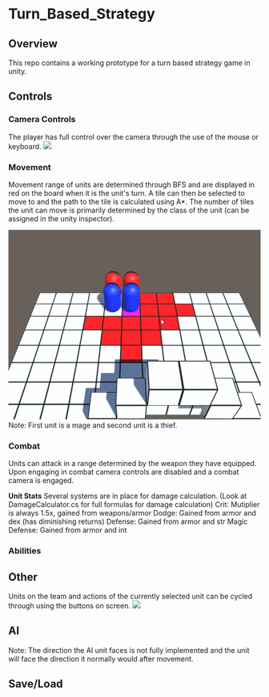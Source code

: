 # Turn_Based_Strategy

## Overview
This repo contains a working prototype for a turn based strategy game in unity. 

## Controls

### Camera Controls
The player has full control over the camera through the use of the mouse or keyboard.
<img src="Readme/camera_controls.gif" width = "600">

### Movement
Movement range of units are determined through BFS and are displayed in red on the board when it is the unit's turn. A tile can then be selected to move to and the path to the tile is calculated using A*. The number of tiles the unit can move is primarily determined by the class of the unit (can be assigned in the unity inspector).

<img src="Readme/movement.gif" width = "600">
Note: First unit is a mage and second unit is a thief.

### Combat
Units can attack in a range determined by the weapon they have equipped. Upon engaging in combat camera controls are disabled and a combat camera is engaged. 

**Unit Stats**
Several systems are in place for damage calculation. (Look at DamageCalculator.cs for full formulas for damage calculation)
     Crit: Mutiplier is always 1.5x, gained from weapons/armor
     Dodge: Gained from armor and dex (has diminishing returns)
     Defense: Gained from armor and str
     Magic Defense: Gained from armor and int

### Abilities

## Other
Units on the team and actions of the currently selected unit can be cycled through using the buttons on screen.
<img src="Readme/other.gif" width = "600">



## AI
Note: The direction the AI unit faces is not fully implemented and the unit will face the direction it normally would after movement.

## Save/Load

